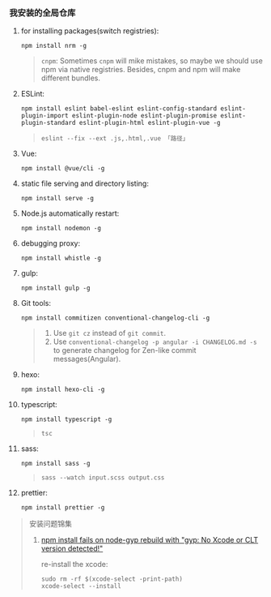 ### 我安装的全局仓库
1. for installing packages(switch registries):

    `npm install nrm -g`

    >`cnpm`: Sometimes `cnpm` will mike mistakes, so maybe we should use npm via native registries. Besides, cnpm and npm will make different bundles.
2. ESLint:

    `npm install eslint babel-eslint eslint-config-standard eslint-plugin-import eslint-plugin-node eslint-plugin-promise eslint-plugin-standard eslint-plugin-html eslint-plugin-vue -g`

    >`eslint --fix --ext .js,.html,.vue 「路径」`
3. Vue:

    `npm install @vue/cli -g`
4. static file serving and directory listing:

    `npm install serve -g`
5. Node.js automatically restart:

    `npm install nodemon -g`
6. debugging proxy:

    `npm install whistle -g`
7. gulp:

    `npm install gulp -g`
8. Git tools:

    `npm install commitizen conventional-changelog-cli -g`

    >1. Use `git cz` instead of `git commit`.
    >2. Use `conventional-changelog -p angular -i CHANGELOG.md -s` to generate changelog for Zen-like commit messages(Angular).
9. hexo:

    `npm install hexo-cli -g`
10. typescript:

    `npm install typescript -g`

    >`tsc`
11. sass:

    `npm install sass -g`

    >`sass --watch input.scss output.css`
12. prettier:

    `npm install prettier -g`

>安装问题锦集
>
>1. [npm install fails on node-gyp rebuild with "gyp: No Xcode or CLT version detected!"](https://github.com/schnerd/d3-scale-cluster/issues/7)
>
>    re-install the xcode:
>
>    ```shell
>    sudo rm -rf $(xcode-select -print-path)
>    xcode-select --install
>    ```
